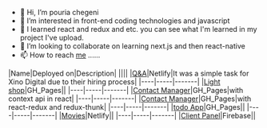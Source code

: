 - 👋 Hi, I’m pouria chegeni
- 👀 I’m interested in front-end coding technologies and javascript
- 🌱 I learned react and redux and etc. you can see what I'm learned in my project I've upload.
- 💞️ I’m looking to collaborate on learning next.js and then react-native
- 📫 How to reach <a href="https://www.linkedin.com/in/pouria-chegeni-aa4863106/">me</a> ......

<!---
TheNerdOne/TheNerdOne is a ✨ special ✨ repository because its `README.md` (this file) appears on your GitHub profile.
You can click the Preview link to take a look at your changes.
--->

|Name|Deployed on|Description|
||||
|[Q&A](https://xino.netlify.app)|Netlify|It was a simple task for Xino Digital due to their hiring process|
|----|-----|-------|
|[Light shop](https://thenerdone.github.io/toplearn/#/)|GH_Pages||
|----|-----|-------|
|[Contact Manager](https://thenerdone.github.io/contactmanager-context/#/)|GH_Pages|with context api in react|
|----|-----|-------|
|[Contact Manager](https://thenerdone.github.io/contactmanager-redux/#/)|GH_Pages|with react-redux and redux-thunk|
|----|-----|-------|
|[todo App](https://thenerdone.github.io/simpletodo/)|GH_Pages||
|----|-----|-------|
|[Movies](https://p-movielist.netlify.app)|Netlify||
|----|-----|-------|
|[Client Panel](https://p-react-redux-login.web.app/)|Firebase||
